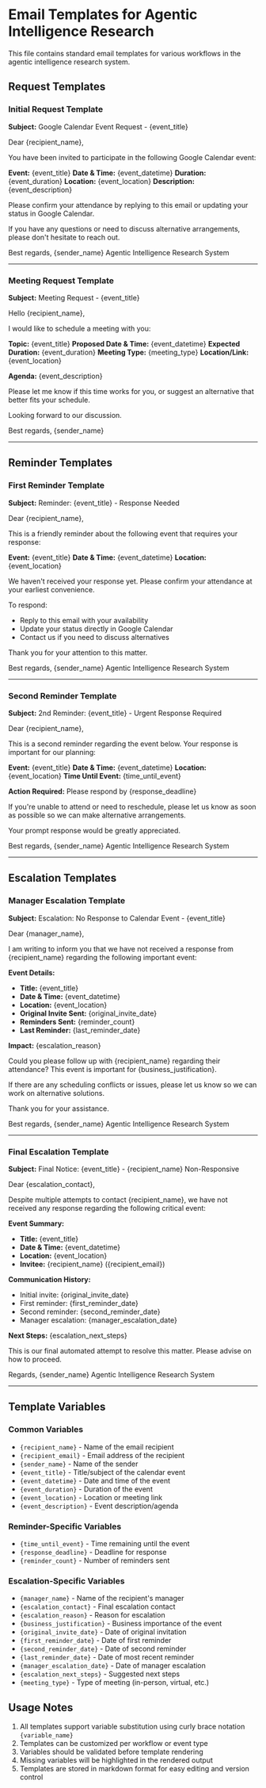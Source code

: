 # Email Templates for Agentic Intelligence Research

This file contains standard email templates for various workflows in the agentic intelligence research system.

## Request Templates

### Initial Request Template
**Subject:** Google Calendar Event Request - {event_title}

Dear {recipient_name},

You have been invited to participate in the following Google Calendar event:

**Event:** {event_title}
**Date & Time:** {event_datetime}
**Duration:** {event_duration}
**Location:** {event_location}
**Description:** {event_description}

Please confirm your attendance by replying to this email or updating your status in Google Calendar.

If you have any questions or need to discuss alternative arrangements, please don't hesitate to reach out.

Best regards,
{sender_name}
Agentic Intelligence Research System

---

### Meeting Request Template
**Subject:** Meeting Request - {event_title}

Hello {recipient_name},

I would like to schedule a meeting with you:

**Topic:** {event_title}
**Proposed Date & Time:** {event_datetime}
**Expected Duration:** {event_duration}
**Meeting Type:** {meeting_type}
**Location/Link:** {event_location}

**Agenda:**
{event_description}

Please let me know if this time works for you, or suggest an alternative that better fits your schedule.

Looking forward to our discussion.

Best regards,
{sender_name}

---

## Reminder Templates

### First Reminder Template
**Subject:** Reminder: {event_title} - Response Needed

Dear {recipient_name},

This is a friendly reminder about the following event that requires your response:

**Event:** {event_title}
**Date & Time:** {event_datetime}
**Location:** {event_location}

We haven't received your response yet. Please confirm your attendance at your earliest convenience.

To respond:
- Reply to this email with your availability
- Update your status directly in Google Calendar
- Contact us if you need to discuss alternatives

Thank you for your attention to this matter.

Best regards,
{sender_name}
Agentic Intelligence Research System

---

### Second Reminder Template
**Subject:** 2nd Reminder: {event_title} - Urgent Response Required

Dear {recipient_name},

This is a second reminder regarding the event below. Your response is important for our planning:

**Event:** {event_title}
**Date & Time:** {event_datetime}
**Location:** {event_location}
**Time Until Event:** {time_until_event}

**Action Required:** Please respond by {response_deadline}

If you're unable to attend or need to reschedule, please let us know as soon as possible so we can make alternative arrangements.

Your prompt response would be greatly appreciated.

Best regards,
{sender_name}
Agentic Intelligence Research System

---

## Escalation Templates

### Manager Escalation Template
**Subject:** Escalation: No Response to Calendar Event - {event_title}

Dear {manager_name},

I am writing to inform you that we have not received a response from {recipient_name} regarding the following important event:

**Event Details:**
- **Title:** {event_title}
- **Date & Time:** {event_datetime}
- **Location:** {event_location}
- **Original Invite Sent:** {original_invite_date}
- **Reminders Sent:** {reminder_count}
- **Last Reminder:** {last_reminder_date}

**Impact:**
{escalation_reason}

Could you please follow up with {recipient_name} regarding their attendance? This event is important for {business_justification}.

If there are any scheduling conflicts or issues, please let us know so we can work on alternative solutions.

Thank you for your assistance.

Best regards,
{sender_name}
Agentic Intelligence Research System

---

### Final Escalation Template
**Subject:** Final Notice: {event_title} - {recipient_name} Non-Responsive

Dear {escalation_contact},

Despite multiple attempts to contact {recipient_name}, we have not received any response regarding the following critical event:

**Event Summary:**
- **Title:** {event_title}
- **Date & Time:** {event_datetime}
- **Location:** {event_location}
- **Invitee:** {recipient_name} ({recipient_email})

**Communication History:**
- Initial invite: {original_invite_date}
- First reminder: {first_reminder_date}
- Second reminder: {second_reminder_date}
- Manager escalation: {manager_escalation_date}

**Next Steps:**
{escalation_next_steps}

This is our final automated attempt to resolve this matter. Please advise on how to proceed.

Regards,
{sender_name}
Agentic Intelligence Research System

---

## Template Variables

### Common Variables
- `{recipient_name}` - Name of the email recipient
- `{recipient_email}` - Email address of the recipient
- `{sender_name}` - Name of the sender
- `{event_title}` - Title/subject of the calendar event
- `{event_datetime}` - Date and time of the event
- `{event_duration}` - Duration of the event
- `{event_location}` - Location or meeting link
- `{event_description}` - Event description/agenda

### Reminder-Specific Variables
- `{time_until_event}` - Time remaining until the event
- `{response_deadline}` - Deadline for response
- `{reminder_count}` - Number of reminders sent

### Escalation-Specific Variables
- `{manager_name}` - Name of the recipient's manager
- `{escalation_contact}` - Final escalation contact
- `{escalation_reason}` - Reason for escalation
- `{business_justification}` - Business importance of the event
- `{original_invite_date}` - Date of original invitation
- `{first_reminder_date}` - Date of first reminder
- `{second_reminder_date}` - Date of second reminder
- `{last_reminder_date}` - Date of most recent reminder
- `{manager_escalation_date}` - Date of manager escalation
- `{escalation_next_steps}` - Suggested next steps
- `{meeting_type}` - Type of meeting (in-person, virtual, etc.)

## Usage Notes

1. All templates support variable substitution using curly brace notation `{variable_name}`
2. Templates can be customized per workflow or event type
3. Variables should be validated before template rendering
4. Missing variables will be highlighted in the rendered output
5. Templates are stored in markdown format for easy editing and version control